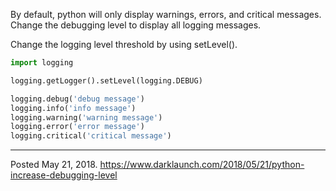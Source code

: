 By default, python will only display warnings, errors, and critical messages. Change the debugging level to display all logging messages.

Change the logging level threshold by using setLevel().

```python
import logging

logging.getLogger().setLevel(logging.DEBUG)

logging.debug('debug message')
logging.info('info message')
logging.warning('warning message')
logging.error('error message')
logging.critical('critical message')
```

---

Posted May 21, 2018.
https://www.darklaunch.com/2018/05/21/python-increase-debugging-level